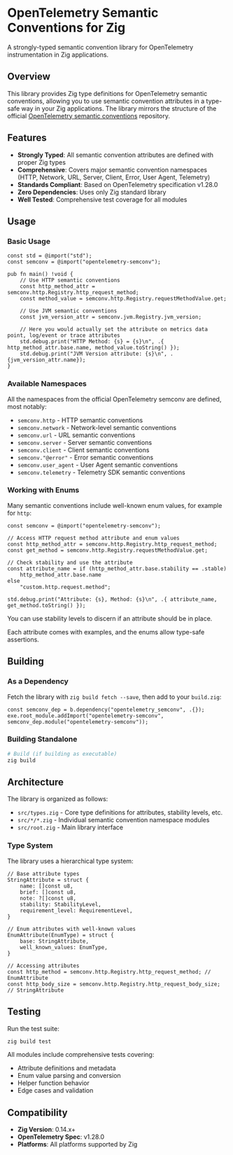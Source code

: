 # OpenTelemetry Semantic Conventions for Zig

A strongly-typed semantic convention library for OpenTelemetry instrumentation in Zig applications.

## Overview

This library provides Zig type definitions for OpenTelemetry semantic conventions, allowing you to use semantic convention attributes in a type-safe way in your Zig applications. The library mirrors the structure of the official [OpenTelemetry semantic conventions](https://github.com/open-telemetry/semantic-conventions) repository.

## Features

- **Strongly Typed**: All semantic convention attributes are defined with proper Zig types
- **Comprehensive**: Covers major semantic convention namespaces (HTTP, Network, URL, Server, Client, Error, User Agent, Telemetry)
- **Standards Compliant**: Based on OpenTelemetry specification v1.28.0
- **Zero Dependencies**: Uses only Zig standard library
- **Well Tested**: Comprehensive test coverage for all modules

## Usage

### Basic Usage

```zig
const std = @import("std");
const semconv = @import("opentelemetry-semconv");

pub fn main() !void {
    // Use HTTP semantic conventions
    const http_method_attr = semconv.http.Registry.http_request_method;
    const method_value = semconv.http.Registry.requestMethodValue.get;

    // Use JVM semantic conventions
    const jvm_version_attr = semconv.jvm.Registry.jvm_version;

    // Here you would actually set the attribute on metrics data point, log/event or trace attributes
    std.debug.print("HTTP Method: {s} = {s}\n", .{ http_method_attr.base.name, method_value.toString() });
    std.debug.print("JVM Version attribute: {s}\n", .{jvm_version_attr.name});
}
```

### Available Namespaces

All the namespaces from the official OpenTelemetry semconv are defined, most notably:

- `semconv.http` - HTTP semantic conventions
- `semconv.network` - Network-level semantic conventions
- `semconv.url` - URL semantic conventions
- `semconv.server` - Server semantic conventions
- `semconv.client` - Client semantic conventions
- `semconv."@error"` - Error semantic conventions
- `semconv.user_agent` - User Agent semantic conventions
- `semconv.telemetry` - Telemetry SDK semantic conventions

### Working with Enums

Many semantic conventions include well-known enum values, for example for `http`:

```zig
const semconv = @import("opentelemetry-semconv");

// Access HTTP request method attribute and enum values
const http_method_attr = semconv.http.Registry.http_request_method;
const get_method = semconv.http.Registry.requestMethodValue.get;

// Check stability and use the attribute
const attribute_name = if (http_method_attr.base.stability == .stable)
    http_method_attr.base.name
else
    "custom.http.request.method";

std.debug.print("Attribute: {s}, Method: {s}\n", .{ attribute_name, get_method.toString() });
```

You can use stability levels to discern if an attribute should be in place.

Each attribute comes with examples, and the enums allow type-safe assertions.

## Building

### As a Dependency

Fetch the library with `zig build fetch --save`, then add to your `build.zig`:

```zig
const semconv_dep = b.dependency("opentelemetry_semconv", .{});
exe.root_module.addImport("opentelemetry-semconv", semconv_dep.module("opentelemetry-semconv"));
```

### Building Standalone

```bash
# Build (if building as executable)
zig build
```

## Architecture

The library is organized as follows:

- `src/types.zig` - Core type definitions for attributes, stability levels, etc.
- `src/*/*.zig` - Individual semantic convention namespace modules
- `src/root.zig` - Main library interface

### Type System

The library uses a hierarchical type system:

```zig
// Base attribute types
StringAttribute = struct {
    name: []const u8,
    brief: []const u8,
    note: ?[]const u8,
    stability: StabilityLevel,
    requirement_level: RequirementLevel,
}

// Enum attributes with well-known values
EnumAttribute(EnumType) = struct {
    base: StringAttribute,
    well_known_values: EnumType,
}

// Accessing attributes
const http_method = semconv.http.Registry.http_request_method; // EnumAttribute
const http_body_size = semconv.http.Registry.http_request_body_size; // StringAttribute
```

## Testing

Run the test suite:

```bash
zig build test
```

All modules include comprehensive tests covering:
- Attribute definitions and metadata
- Enum value parsing and conversion
- Helper function behavior
- Edge cases and validation


## Compatibility

- **Zig Version**: 0.14.x+
- **OpenTelemetry Spec**: v1.28.0
- **Platforms**: All platforms supported by Zig
